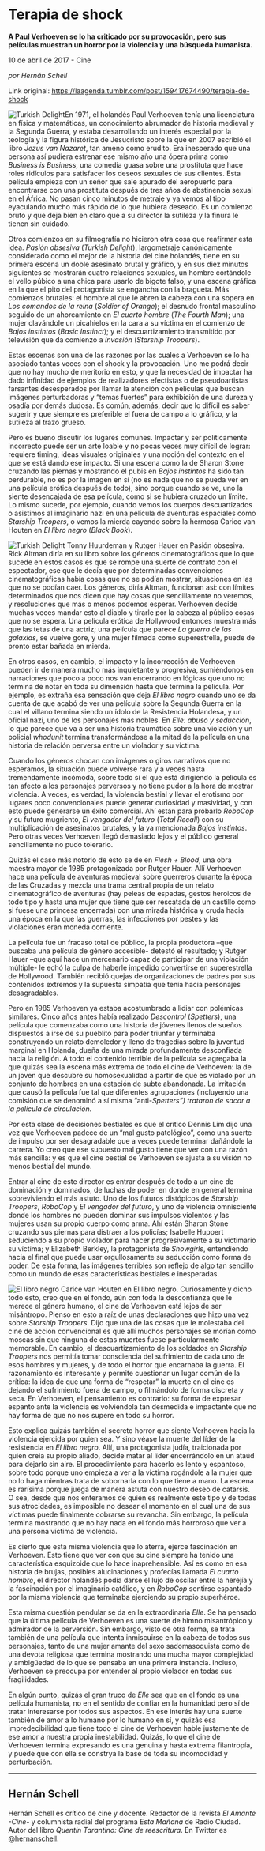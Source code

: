 # Terapia de shock

**A Paul Verhoeven se lo ha criticado por su provocación, pero sus películas muestran un horror por la violencia y una búsqueda humanista.**

10 de abril de 2017 - Cine

_por Hernán Schell_

Link original: https://laagenda.tumblr.com/post/159417674490/terapia-de-shock

![Turkish Delight](https://64.media.tumblr.com/049888759d851e197ea58305fd2bd94f/tumblr_inline_pk0cveozZa1t6q87u_500.jpg)En 1971, el holandés Paul Verhoeven tenía una licenciatura en física y matemáticas, un conocimiento abrumador de historia medieval y la Segunda Guerra, y estaba desarrollando un interés especial por la teología y la figura histórica de Jesucristo sobre la que en 2007 escribió el libro *Jezus van Nazaret*, tan ameno como erudito. Era inesperado que una persona así pudiera estrenar ese mismo año una ópera prima como *Business is Business*, una comedia guasa sobre una prostituta que hace roles ridículos para satisfacer los deseos sexuales de sus clientes. Esta película empieza con un señor que sale apurado del aeropuerto para encontrarse con una prostituta después de tres años de abstinencia sexual en el África. No pasan cinco minutos de metraje y ya vemos al tipo eyaculando mucho más rápido de lo que hubiera deseado. Es un comienzo bruto y que deja bien en claro que a su director la sutileza y la finura le tienen sin cuidado.

Otros comienzos en su filmografía no hicieron otra cosa que reafirmar esta idea. *Pasión obsesiva* (*Turkish Delight*), largometraje canónicamente considerado como el mejor de la historia del cine holandés, tiene en su primera escena un doble asesinato brutal y gráfico, y en sus diez minutos siguientes se mostrarán cuatro relaciones sexuales, un hombre cortándole el vello púbico a una chica para usarlo de bigote falso, y una escena gráfica en la que el pito del protagonista se engancha con la bragueta. Más comienzos brutales: el hombre al que le abren la cabeza con una sopera en *Los comandos de la reina* (*Soldier of Orange*); el desnudo frontal masculino seguido de un ahorcamiento en *El cuarto hombre* (*The Fourth Man*); una mujer clavándole un picahielos en la cara a su víctima en el comienzo de *Bajos instintos* (*Basic Instinct*); y el descuartizamiento transmitido por televisión que da comienzo a *Invasión* (*Starship Troopers*).

Estas escenas son una de las razones por las cuales a Verhoeven se lo ha asociado tantas veces con el shock y la provocación. Uno me podrá decir que no hay mucho de meritorio en esto, y que la necesidad de impactar ha dado infinidad de ejemplos de realizadores efectistas o de pseudoartistas farsantes desesperados por llamar la atención con películas que buscan imágenes perturbadoras y “temas fuertes” para exhibición de una dureza y osadía por demás dudosa. Es común, además, decir que lo difícil es saber sugerir y que siempre es preferible el fuera de campo a lo gráfico, y la sutileza al trazo grueso.

Pero es bueno discutir los lugares comunes. Impactar y ser políticamente incorrecto puede ser un arte loable y no pocas veces muy difícil de lograr: requiere timing, ideas visuales originales y una noción del contexto en el que se está dando ese impacto. Si una escena como la de Sharon Stone cruzando las piernas y mostrando el pubis en *Bajos instintos* ha sido tan perdurable, no es por la imagen en sí (no es nada que no se pueda ver en una película erótica después de todo), sino porque cuando se ve, uno la siente desencajada de esa película, como si se hubiera cruzado un límite. Lo mismo sucede, por ejemplo, cuando vemos los cuerpos descuartizados o asistimos al imaginario nazi en una película de aventuras espaciales como *Starship Troopers*, o vemos la mierda cayendo sobre la hermosa Carice van Houten en *El libro negro* (*Black Book*).

![Turkish Delight](https://64.media.tumblr.com/049888759d851e197ea58305fd2bd94f/tumblr_inline_pk0cveozZa1t6q87u_500.jpg) Tonny Huurdeman y Rutger Hauer en Pasión obsesiva. Rick Altman diría en su libro sobre los géneros cinematográficos que lo que sucede en estos casos es que se rompe una suerte de contrato con el espectador, ese que le decía que por determinadas convenciones cinematográficas había cosas que no se podían mostrar, situaciones en las que no se podían caer. Los géneros, diría Altman, funcionan así: con límites determinados que nos dicen que hay cosas que sencillamente no veremos, y resoluciones que más o menos podemos esperar. Verhoeven decide muchas veces mandar esto al diablo y tirarle por la cabeza al público cosas que no se espera. Una película erótica de Hollywood entonces muestra más que las tetas de una actriz; una película que parece *La guerra de las galaxias*, se vuelve gore, y una mujer filmada como superestrella, puede de pronto estar bañada en mierda.

En otros casos, en cambio, el impacto y la incorrección de Verhoeven pueden ir de manera mucho más inquietante y progresiva, sumiéndonos en narraciones que poco a poco nos van encerrando en lógicas que uno no termina de notar en toda su dimensión hasta que termina la película. Por ejemplo, es extraña esa sensación que deja *El libro negro* cuando uno se da cuenta de que acabó de ver una película sobre la Segunda Guerra en la cual el villano termina siendo un ídolo de la Resistencia Holandesa, y un oficial nazi, uno de los personajes más nobles. En *Elle: abuso y seducción*, lo que parece que va a ser una historia traumática sobre una violación y un policial *whodunit* termina transformándose a la mitad de la película en una historia de relación perversa entre un violador y su víctima.

Cuando los géneros chocan con imágenes o giros narrativos que no esperamos, la situación puede volverse rara y a veces hasta tremendamente incómoda, sobre todo si el que está dirigiendo la película es tan afecto a los personajes perversos y no tiene pudor a la hora de mostrar violencia. A veces, es verdad, la violencia bestial y llevar el erotismo por lugares poco convencionales puede generar curiosidad y masividad, y con esto puede generarse un éxito comercial. Ahí están para probarlo *RoboCop* y su futuro mugriento, *El vengador del futuro* (*Total Recall*) con su multiplicación de asesinatos brutales, y la ya mencionada *Bajos instintos*. Pero otras veces Verhoeven llegó demasiado lejos y el público general sencillamente no pudo tolerarlo.

Quizás el caso más notorio de esto se de en *Flesh + Blood*, una obra maestra mayor de 1985 protagonizada por Rutger Hauer. Allí Verhoeven hace una película de aventuras medieval sobre guerreros durante la época de las Cruzadas y mezcla una trama central propia de un relato cinematográfico de aventuras (hay peleas de espadas, gestos heroicos de todo tipo y hasta una mujer que tiene que ser rescatada de un castillo como si fuese una princesa encerrada) con una mirada histórica y cruda hacia una época en la que las guerras, las infecciones por pestes y las violaciones eran moneda corriente.

La película fue un fracaso total de público, la propia productora –que buscaba una película de género accesible- detestó el resultado; y Rutger Hauer –que aquí hace un mercenario capaz de participar de una violación múltiple- le echó la culpa de haberle impedido convertirse en superestrella de Hollywood. También recibió quejas de organizaciones de padres por sus contenidos extremos y la supuesta simpatía que tenía hacia personajes desagradables.

Pero en 1985 Verhoeven ya estaba acostumbrado a lidiar con polémicas similares. Cinco años antes había realizado *Descontrol* (*Spetters*), una película que comenzaba como una historia de jóvenes llenos de sueños dispuestos a irse de su pueblito para poder triunfar y terminaba construyendo un relato demoledor y lleno de tragedias sobre la juventud marginal en Holanda, dueña de una mirada profundamente desconfiada hacia la religión. A todo el contenido terrible de la película se agregaba la que quizás sea la escena más extrema de todo el cine de Verhoeven: la de un joven que descubre su homosexualidad a partir de que es violado por un conjunto de hombres en una estación de subte abandonada. La irritación que causó la película fue tal que diferentes agrupaciones (incluyendo una comisión que se denominó a sí misma “anti-*Spetters”) trataron de sacar a la película de circulación.*

Por esta clase de decisiones bestiales es que el crítico Dennis Lim dijo una vez que Verhoeven padece de un “mal gusto patológico”, como una suerte de impulso por ser desagradable que a veces puede terminar dañándole la carrera. Yo creo que ese supuesto mal gusto tiene que ver con una razón más sencilla: y es que el cine bestial de Verhoeven se ajusta a su visión no menos bestial del mundo.

Entrar al cine de este director es entrar después de todo a un cine de dominación y dominados, de luchas de poder en donde en general termina sobreviviendo el más astuto. Uno de los futuros distópicos de *Starship Troopers*, *RoboCop* y *El vengador del futuro*, y uno de violencia omnisciente donde los hombres no pueden dominar sus impulsos violentos y las mujeres usan su propio cuerpo como arma. Ahí están Sharon Stone cruzando sus piernas para distraer a los policías; Isabelle Huppert seduciendo a su propio violador para hacer progresivamente a su victimario su víctima; y Elizabeth Berkley, la protagonista de *Showgirls*, entendiendo hacia el final que puede usar orgullosamente su seducción como forma de poder. De esta forma, las imágenes terribles son reflejo de algo tan sencillo como un mundo de esas características bestiales e inesperadas.

![El libro negro](https://64.media.tumblr.com/735521e291938fbfb9a68dcceb71bb92/tumblr_inline_pk0cvfRIgi1t6q87u_500.jpg) Carice van Houten en El libro negro. Curiosamente y dicho todo esto, creo que en el fondo, aún con toda la desconfianza que le merece el género humano, el cine de Verhoeven está lejos de ser misántropo. Pienso en esto a raíz de unas declaraciones que hizo una vez sobre *Starship Troopers*. Dijo que una de las cosas que le molestaba del cine de acción convencional es que allí muchos personajes se morían como moscas sin que ninguna de estas muertes fuese particularmente memorable. En cambio, el descuartizamiento de los soldados en *Starship Troopers* nos permitía tomar consciencia del sufrimiento de cada uno de esos hombres y mujeres, y de todo el horror que encarnaba la guerra. El razonamiento es interesante y permite cuestionar un lugar común de la crítica: la idea de que una forma de “respetar” la muerte en el cine es dejando el sufrimiento fuera de campo, o filmándolo de forma discreta y seca. En Verhoeven, el pensamiento es contrario: su forma de expresar espanto ante la violencia es volviéndola tan desmedida e impactante que no hay forma de que no nos supere en todo su horror. 

Esto explica quizás también el secreto horror que siente Verhoeven hacia la violencia ejercida por quien sea. Y sino véase la muerte del líder de la resistencia en *El libro negro*. Allí, una protagonista judía, traicionada por quien creía su propio aliado, decide matar al líder encerrándolo en un ataúd para dejarlo sin aire. El procedimiento para hacerlo es lento y espantoso, sobre todo porque uno empieza a ver a la víctima rogándole a la mujer que no lo haga mientras trata de sobornarla con lo que tiene a mano. La escena es rarísima porque juega de manera astuta con nuestro deseo de catarsis. O sea, desde que nos enteramos de quién es realmente este tipo y de todas sus atrocidades, es imposible no desear el momento en el cual una de sus víctimas puede finalmente cobrarse su revancha. Sin embargo, la película termina mostrando que no hay nada en el fondo más horroroso que ver a una persona víctima de violencia. 

Es cierto que esta misma violencia que lo aterra, ejerce fascinación en Verhoeven. Esto tiene que ver con que su cine siempre ha tenido una característica esquizoide que lo hace inaprehensible. Así es como en esa historia de brujas, posibles alucinaciones y profecías llamada *El cuarto hombre*, el director holandés podía darse el lujo de oscilar entre la herejía y la fascinación por el imaginario católico, y en *RoboCop* sentirse espantado por la misma violencia que terminaba ejerciendo su propio superhéroe.

Esta misma cuestión pendular se da en la extraordinaria *Elle*. Se ha pensado que la última película de Verhoeven es una suerte de himno misantrópico y admirador de la perversión. Sin embargo, visto de otra forma, se trata también de una película que intenta inmiscuirse en la cabeza de todos sus personajes, tanto de una mujer amante del sexo sadomasoquista como de una devota religiosa que termina mostrando una mucha mayor complejidad y ambigüedad de lo que se pensaba en una primera instancia. Incluso, Verhoeven se preocupa por entender al propio violador en todas sus fragilidades.

En algún punto, quizás el gran truco de *Elle* sea que en el fondo es una película humanista, no en el sentido de confiar en la humanidad pero sí de tratar interesarse por todos sus aspectos. En ese interés hay una suerte también de amor a lo humano por lo humano en sí, y quizás esa impredecibilidad que tiene todo el cine de Verhoeven hable justamente de ese amor a nuestra propia inestabilidad. Quizás, lo que el cine de Verhoeven termina expresando es una genuina y hasta extrema filantropía, y puede que con ella se constrya la base de toda su incomodidad y perturbación.

  




---

 Hernán Schell
--------------

 Hernán Schell es crítico de cine y docente. Redactor de la revista *El Amante -Cine-* y columnista radial del programa *Esta Mañana* de Radio Ciudad. Autor del libro *Quentin Tarantino: Cine de reescritura*. En Twitter es [@hernanschell](https://twitter.com/hernanschell). 

